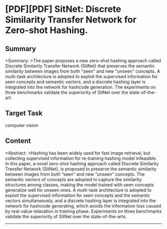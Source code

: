 # [PDF][PDF] SitNet: Discrete Similarity Transfer Network for Zero-shot Hashing.

## Summary

<Summary: >The paper proposes a new zero-shot hashing approach called Discrete Similarity Transfer Network (SitNet) that preserves the semantic similarity between images from both "seen" and new "unseen" concepts. A multi-task architecture is adopted to exploit the supervised information for seen concepts and semantic vectors, and a discrete hashing layer is integrated into the network for hashcode generation. The experiments on three benchmarks validate the superiority of SitNet over the state-of-the-art.


## Target Task

computer vision

## Content

<Abstract: >Hashing has been widely used for fast image retrieval, but collecting supervised information for re-training hashing model infeasible. In this paper, a novel zero-shot hashing approach called Discrete Similarity Transfer Network (SitNet), is proposed to preserve the semantic similarity between images from both “seen” and new “unseen” concepts. The semantic vectors of concepts are adopted to capture the similarity structures among classes, making the model trained with seen concepts generalize well for unseen ones. A multi-task architecture is adopted to exploit the supervised information for seen concepts and the semantic vectors simultaneously, and a discrete hashing layer is integrated into the network for hashcode generating, which avoids the information loss caused by real-value relaxation in training phase. Experiments on three benchmarks validate the superiority of SitNet over the state-of-the-arts.



---

